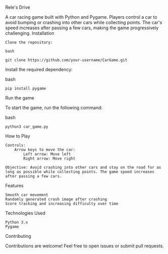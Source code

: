 Rele's Drive

A car racing game built with Python and Pygame. Players control a car to avoid bumping or crashing into other cars while collecting points. The car's speed increases after passing a few cars, making the game progressively challenging.
Installation

    Clone the repository:

    bash

    git clone https://github.com/your-username/CarGame.git

Install the required dependency:

bash

    pip install pygame

Run the game

To start the game, run the following command:

bash

    python3 car_game.py

How to Play

    Controls:
        Arrow keys to move the car:
            Left arrow: Move left
            Right arrow: Move right

    Objective: Avoid crashing into other cars and stay on the road for as long as possible while collecting points. The game speed increases after passing a few cars.

Features

    Smooth car movement
    Randomly generated crash image after crashing
    Score tracking and increasing difficulty over time

Technologies Used

    Python 3.x
    Pygame

Contributing

Contributions are welcome! Feel free to open issues or submit pull requests.
